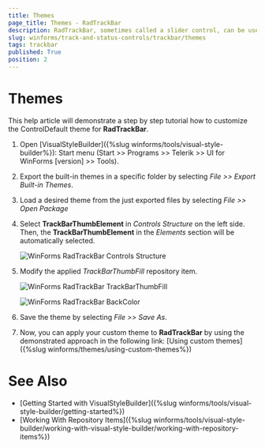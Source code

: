 ```yaml
---
title: Themes
page_title: Themes - RadTrackBar
description: RadTrackBar, sometimes called a slider control, can be used for navigating a large amount of information or for visually adjusting a numeric setting. 
slug: winforms/track-and-status-controls/trackbar/themes
tags: trackbar
published: True
position: 2 
---
```


# Themes

This help article will demonstrate a step by step tutorial how to customize the ControlDefault theme for **RadTrackBar**. 

1. Open [VisualStyleBuilder]({%slug winforms/tools/visual-style-builder%}): Start menu (Start >> Programs >> Telerik >> UI for WinForms [version] >> Tools).

1. Export the built-in themes in a specific folder by selecting *File >> Export Built-in Themes*.

1. Load a desired theme from the just exported files by selecting *File >> Open Package*

1. Select **TrackBarThumbElement** in *Controls Structure* on the left side. Then, the **TrackBarThumbElement** in the *Elements* section will be automatically selected.

	![WinForms RadTrackBar Controls Structure](images/trackbar-customizing-appearance-themes001.png)

1. Modify the applied *TrackBarThumbFill* repository item. 

	![WinForms RadTrackBar TrackBarThumbFill](images/trackbar-customizing-appearance-themes002.png)
	
	![WinForms RadTrackBar BackColor](images/trackbar-customizing-appearance-themes003.png)

1. Save the theme by selecting *File >> Save As*.

1. Now, you can apply your custom theme to **RadTrackBar** by using the demonstrated approach in the following link: [Using custom themes]({%slug winforms/themes/using-custom-themes%})

# See Also 

* [Getting Started with VisualStyleBuilder]({%slug winforms/tools/visual-style-builder/getting-started%})
* [Working With Repository Items]({%slug winforms/tools/visual-style-builder/working-with-visual-style-builder/working-with-repository-items%})
 
